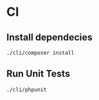 # CI

## Install dependecies

```
./cli/composer install

```

## Run Unit Tests

```
./cli/phpunit
```
